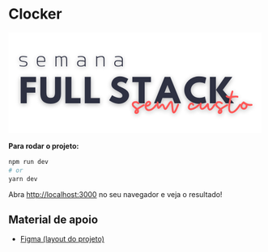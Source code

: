 # Clocker

![Logo Semana Full Stack sem custo](./docs/semana-logo.png)


**Para rodar o projeto:**

```bash
npm run dev
# or
yarn dev
```

Abra [http://localhost:3000](http://localhost:3000) no seu navegador e veja o resultado!

## Material de apoio

- [Figma (layout do projeto)](https://www.figma.com/file/OlPhiP13rGlapw5OOuQDOV/Clocker?node-id=0%3A1)
